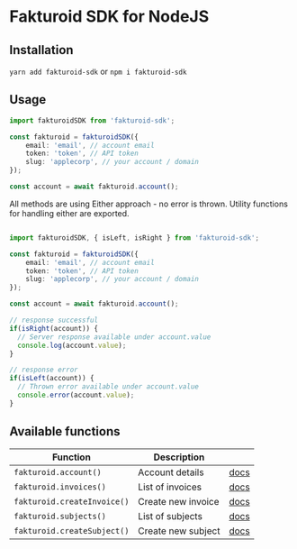 # Fakturoid SDK for NodeJS

## Installation

`yarn add fakturoid-sdk` or `npm i fakturoid-sdk`

## Usage

```typescript
import fakturoidSDK from 'fakturoid-sdk';

const fakturoid = fakturoidSDK({
    email: 'email', // account email
    token: 'token', // API token
    slug: 'applecorp', // your account / domain
});

const account = await fakturoid.account();

```

All methods are using Either approach - no error is thrown. Utility functions for handling either are exported. 

```typescript

import fakturoidSDK, { isLeft, isRight } from 'fakturoid-sdk';

const fakturoid = fakturoidSDK({
    email: 'email', // account email
    token: 'token', // API token
    slug: 'applecorp', // your account / domain
});

const account = await fakturoid.account();

// response successful
if(isRight(account)) {
  // Server response available under account.value
  console.log(account.value);
}

// response error
if(isLeft(account)) {
  // Thrown error available under account.value
  console.error(account.value);
}

```

## Available functions

|  Function |  Description  |   |
|---|---|---|
|  `fakturoid.account()`  | Account details |  [docs](https://fakturoid.docs.apiary.io/#reference/account) |
|  `fakturoid.invoices()`  | List of invoices  |  [docs](https://fakturoid.docs.apiary.io/#reference/invoices/invoices-collection/seznam-faktur?console=1) |
|  `fakturoid.createInvoice()`  | Create new invoice |  [docs](https://fakturoid.docs.apiary.io/#reference/invoices/invoices-collection/nova-faktura?console=1) |
|  `fakturoid.subjects()`  | List of subjects |  [docs](https://fakturoid.docs.apiary.io/#reference/subjects/subjects-collection/seznam-vsech-kontaktu?console=1) |
|  `fakturoid.createSubject()`  | Create new subject |  [docs](https://fakturoid.docs.apiary.io/#reference/subjects/subjects-collection/novy-kontakt?console=1) |

